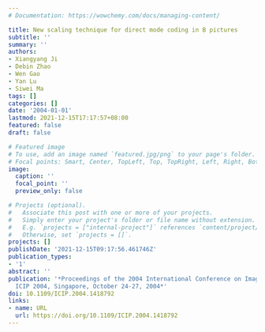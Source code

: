 ```yaml
---
# Documentation: https://wowchemy.com/docs/managing-content/

title: New scaling technique for direct mode coding in B pictures
subtitle: ''
summary: ''
authors:
- Xiangyang Ji
- Debin Zhao
- Wen Gao
- Yan Lu
- Siwei Ma
tags: []
categories: []
date: '2004-01-01'
lastmod: 2021-12-15T17:17:57+08:00
featured: false
draft: false

# Featured image
# To use, add an image named `featured.jpg/png` to your page's folder.
# Focal points: Smart, Center, TopLeft, Top, TopRight, Left, Right, BottomLeft, Bottom, BottomRight.
image:
  caption: ''
  focal_point: ''
  preview_only: false

# Projects (optional).
#   Associate this post with one or more of your projects.
#   Simply enter your project's folder or file name without extension.
#   E.g. `projects = ["internal-project"]` references `content/project/deep-learning/index.md`.
#   Otherwise, set `projects = []`.
projects: []
publishDate: '2021-12-15T09:17:56.461746Z'
publication_types:
- '1'
abstract: ''
publication: '*Proceedings of the 2004 International Conference on Image Processing,
  ICIP 2004, Singapore, October 24-27, 2004*'
doi: 10.1109/ICIP.2004.1418792
links:
- name: URL
  url: https://doi.org/10.1109/ICIP.2004.1418792
---
```

